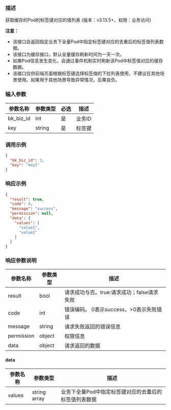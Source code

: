 ### 描述

获取缓存的Pod的标签键对应的值列表 (版本：v3.13.5+，权限：业务访问)

**注意：**
- 该接口会返回指定业务下全量Pod中指定标签键对应的去重后的标签值列表数据。
- 该接口为缓存接口，默认全量缓存刷新时间为一天一次。
- 如果Pod信息发生变化，会通过事件机制实时刷新该Pod中标签值对应的缓存数据。
- 该接口仅供前端页面根据标签键选择标签值的下拉列表使用，不建议在其他场景使用。如果用于其他场景导致异常情况，后果自负。

### 输入参数

| 参数名称      | 参数类型   | 必选 | 描述   |
|-----------|--------|----|------|
| bk_biz_id | int    | 是  | 业务ID |
| key       | string | 是  | 标签键  |

### 调用示例

```json
{
  "bk_biz_id": 3,
  "key": "key1"
}
```

### 响应示例

```json
{
  "result": true,
  "code": 0,
  "message": "success",
  "permission": null,
  "data": {
    "values": [
      "value1",
      "value2"
    ]
  }
}
```

### 响应参数说明

| 参数名称       | 参数类型   | 描述                         |
|------------|--------|----------------------------|
| result     | bool   | 请求成功与否。true:请求成功；false请求失败 |
| code       | int    | 错误编码。 0表示success，>0表示失败错误  |
| message    | string | 请求失败返回的错误信息                |
| permission | object | 权限信息                       |
| data       | object | 请求返回的数据                    |

#### data

| 参数名称   | 参数类型         | 描述                           |
|--------|--------------|------------------------------|
| values | string array | 业务下全量Pod中指定标签键对应的去重后的标签值列表数据 |
